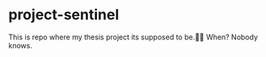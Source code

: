 # project-sentinel
This is repo where my thesis project its supposed to be.😶‍🌫️ When? Nobody knows.
